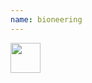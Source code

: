 ```yaml
---
name: bioneering
---
```


<a href="https://personalgenomes.wordpress.com/author/bioneering/"> <img alt="" src="https://0.gravatar.com/avatar/68d5ad0737688f830645e689a033d8e7?s=144&amp;d=https%3A%2F%2F0.gravatar.com%2Favatar%2Fad516503a11cd5ca435acc9bb6523536%3Fs%3D48&amp;r=G" class="avatar avatar-48 grav-hashed" height="48" width="48" originals="48" src-orig="https://0.gravatar.com/avatar/68d5ad0737688f830645e689a033d8e7?s=48&amp;d=https%3A%2F%2F0.gravatar.com%2Favatar%2Fad516503a11cd5ca435acc9bb6523536%3Fs%3D48&amp;r=G" scale="3" id="grav-68d5ad0737688f830645e689a033d8e7-0"></a>
